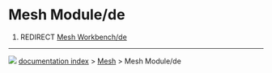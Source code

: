 # Mesh Module/de
1.  REDIRECT [Mesh Workbench/de](Mesh_Workbench/de.md)



---
![](images/Button_right.svg) [documentation index](../README.md) > [Mesh](Mesh_Workbench.md) > Mesh Module/de
